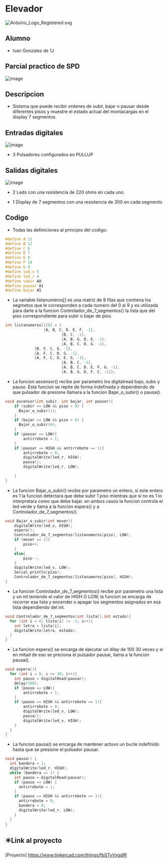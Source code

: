 # Elevador

![Arduino_Logo_Registered svg](https://user-images.githubusercontent.com/109388659/234407445-1de9faf7-fd9b-4d31-9f8d-089b83dd0892.png)
## Alumno

- Ivan Gonzalez de 1J

## Parcial practico de SPD
![image](https://github.com/Ivan-Ex-Gonzalez/Elevador/assets/109388659/200bc7c0-87e7-4df9-bbba-b85215d1cf0a)

## Descripcion

- Sistema que puede recibir ordenes de subir, bajar o pausar desde diferentes pisos y muestre el estado actual del montacargas en el display 7 segmentos.

## Entradas digitales

![image](https://github.com/Ivan-Ex-Gonzalez/Elevador/assets/109388659/178cac20-5e05-4823-b012-0b8c083a8a40)

- 3 Pulsadores configurados en PULLUP

## Salidas digitales

![image](https://github.com/Ivan-Ex-Gonzalez/Elevador/assets/109388659/1e419046-4bca-4800-90ae-3e6cdcf1bf60)

- 2 Leds con una resistencia de 220 ohms en cada uno.

- 1 Display de 7 segmentos con una resistencia de 300 en cada segmento

## Codigo
- Todas las definiciones al principio del codigo:
```c++
#define A 11
#define B 12
#define C 6
#define D 7
#define E 8
#define F 10
#define G 9
#define led_v 5
#define led_r 4
#define subir A0
#define pausar A1
#define bajar A5
```
- La variable listanumeros[] es una matriz de 8 filas que contiena los segmetos que le corresponden a cada numero del 0 al 9 y es utilizada para 
darle a la funcion Controlador_de_7_segmentos() la lista que del piso correspondiente para subir o bajar de piso.

```c++
int listanumeros[][8] = {
    			 {A, B, C, D, E, F, -1},
                         {B, C, -1},
                         {A, B, G, D, E, -1},
                         {A, B, C, D, G, -1},
  			 {B, F, C, G, -1},
  			 {A, F, C, D, G, -1},
  			 {A, F, C, D, E, G, -1},
                         {A, B, C, -1},
                         {A, B, C, D, E, F, G, -1},
                         {A, B, G, D, F, C, -1}};
```


- La funcion ascensor() recibe por parametro los digitalread bajo, subo y pauso. Esta funcion se repite de forma indefinada y dependiendo de que pulsador de presione
llamara a la funcion Bajar_o_subir() o pausa().
```c++
void ascensor(int subir, int bajar, int pausar){
    if (subir == LOW && piso < 9) {
      Bajar_o_subir(1);
    }
  	if (bajar == LOW && piso > 0) {
      Bajar_o_subir(0);
    }
  	if (pausar == LOW){
      	antirrebote = 1;
    }
    if (pausar == HIGH && antirrebote == 1){
        antirrebote = 0;
        digitalWrite(led_r, HIGH);
    	pausa();
        digitalWrite(led_r, LOW);
      
    }
}
```
- La funcion Bajar_o_subir() recibe por parametro un entero, si este entero es 1 la funcion detectara que debe subir 1 piso mientras que si no es 1 lo interpretara 
como que debe bajar. en ambos casos la funcion controla el led verde y llama a la funcion espera() y a Controlador_de_7_segmentos().
```c++
void Bajar_o_subir(int mover){
	digitalWrite(led_v, HIGH);
    espera();
    Controlador_de_7_segmentos(listanumeros[piso], LOW);
  	if (mover == 1){
  		piso++;
  	}
  	else{
  		piso--;
  	}
    digitalWrite(led_v, LOW);
    Serial.println(piso);
    Controlador_de_7_segmentos(listanumeros[piso], HIGH);
}
```
- La funcion Controlador_de_7_segmentos() recibe por parametro una lista y un int teniendo el valor de HIGH O LOW, la funcion se encarga de recorrer 
esa lista y encender o apagar los segmentos asignados en esa lista dependiendo del int.
```c++
void Controlador_de_7_segmentos(int lista[],int estado){
  for (int i = 0; lista[i] != -1; i++){
  	int letra = lista[i];
    digitalWrite(letra, estado);
  }
}
```
- La funcion espera() se encarga de ejecutar un dilay de 100 30 veces y si en mitad de eso se preciona el pulsador pausar, llama a la funcion pausa().
```c++
void espera(){
  for (int i = 0; i <= 30; i++){
    int pauso = digitalRead(pausar);
    delay(100);
    if (pauso == LOW){
      	antirrebote = 1;
    }
    if (pauso == HIGH && antirrebote == 1){
        antirrebote = 0;
        digitalWrite(led_v, LOW);
    	pausa();
        digitalWrite(led_v, HIGH);
    }
  }
}
```
- La funcion pausa() se encarga de mantener actuvo un bucle indefinido hasta que se presione el pulsador pausar.
```c++
void pausa() {
  int bandera = 1;
  digitalWrite(led_r, HIGH);
  while (bandera == 1) {
    int pauso = digitalRead(pausar);
    if (pauso == LOW) {
      antirrebote = 1;
    }
    if (pauso == HIGH && antirrebote == 1){
      antirrebote = 0;
      bandera = 0;
      digitalWrite(led_r, LOW);
    }
  }
}
```

## :eight_pointed_black_star:Link al proyecto

[Proyecto] https://www.tinkercad.com/things/fbSTyVxgdlR
